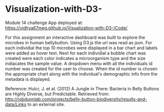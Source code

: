 # Visualization-with-D3-
Module 14 challenge
App deployed at: https://vidhya67meg.github.io/Visualization-with-D3-/Code/

For this assignment an interactive dashboard was built to explore the microbes in human bellybutton.
Using D3.js the url was read as json. For each individial the top 10 microbes were displayed in a bar chart and labels were added as hover text. Next for each individial a bubble chart was created were each color indicates a microorganism type  and the size indiacates the sample value. A dropdown menu with all the individuals id number was created for the user to choose. When the id number is chosen the appropriate chart along with the individual's demographic info from the metadata is displayed. 

Reference:
Hulcr, J. et al. (2012) A Jungle in There: Bacteria in Belly Buttons are Highly Diverse, but Predictable. Retrieved from: http://robdunnlab.com/projects/belly-button-biodiversity/results-and-data/Links to an external site.
